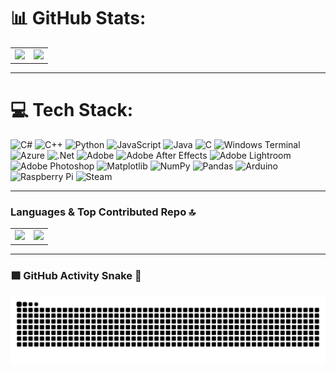 # 📊 GitHub Stats:

<table>
  <tr>
    <td>
      <img src="https://github-readme-stats.vercel.app/api?username=FalconDevX&theme=tokyonight&show_icons=true&hide_border=true&count_private=true" />
    </td>
    <td>
      <img src="https://github-readme-streak-stats.herokuapp.com/?user=FalconDevX&theme=tokyonight&hide_border=true" />
    </td>
  </tr>
</table>

---

# 💻 Tech Stack:

![C#](https://img.shields.io/badge/c%23-%23239120.svg?style=for-the-badge&logo=csharp&logoColor=white) 
![C++](https://img.shields.io/badge/c++-%2300599C.svg?style=for-the-badge&logo=c%2B%2B&logoColor=white) 
![Python](https://img.shields.io/badge/python-3670A0?style=for-the-badge&logo=python&logoColor=ffdd54) 
![JavaScript](https://img.shields.io/badge/javascript-%23323330.svg?style=for-the-badge&logo=javascript&logoColor=%23F7DF1E) 
![Java](https://img.shields.io/badge/java-%23ED8B00.svg?style=for-the-badge&logo=openjdk&logoColor=white) 
![C](https://img.shields.io/badge/c-%2300599C.svg?style=for-the-badge&logo=c&logoColor=white) 
![Windows Terminal](https://img.shields.io/badge/Windows%20Terminal-%234D4D4D.svg?style=for-the-badge&logo=windows-terminal&logoColor=white) 
![Azure](https://img.shields.io/badge/azure-%230072C6.svg?style=for-the-badge&logo=microsoftazure&logoColor=white) 
![.Net](https://img.shields.io/badge/.NET-5C2D91?style=for-the-badge&logo=.net&logoColor=white) 
![Adobe](https://img.shields.io/badge/adobe-%23FF0000.svg?style=for-the-badge&logo=adobe&logoColor=white) 
![Adobe After Effects](https://img.shields.io/badge/Adobe%20After%20Effects-9999FF.svg?style=for-the-badge&logo=Adobe%20After%20Effects&logoColor=white) 
![Adobe Lightroom](https://img.shields.io/badge/Adobe%20Lightroom-31A8FF.svg?style=for-the-badge&logo=Adobe%20Lightroom&logoColor=white) 
![Adobe Photoshop](https://img.shields.io/badge/adobe%20photoshop-%2331A8FF.svg?style=for-the-badge&logo=adobe%20photoshop&logoColor=white) 
![Matplotlib](https://img.shields.io/badge/Matplotlib-%23ffffff.svg?style=for-the-badge&logo=Matplotlib&logoColor=black) 
![NumPy](https://img.shields.io/badge/numpy-%23013243.svg?style=for-the-badge&logo=numpy&logoColor=white) 
![Pandas](https://img.shields.io/badge/pandas-%23150458.svg?style=for-the-badge&logo=pandas&logoColor=white) 
![Arduino](https://img.shields.io/badge/-Arduino-00979D?style=for-the-badge&logo=Arduino&logoColor=white) 
![Raspberry Pi](https://img.shields.io/badge/-Raspberry_Pi-C51A4A?style=for-the-badge&logo=Raspberry-Pi) 
![Steam](https://img.shields.io/badge/steam-%23000000.svg?style=for-the-badge&logo=steam&logoColor=white)

---

###  Languages & Top Contributed Repo 🔝

<table>
  <tr>
    <td>
      <img src="https://github-readme-stats.vercel.app/api/top-langs/?username=FalconDevX&theme=tokyonight&show_icons=true&hide_border=true&layout=compact" height="200"/>
    </td>
    <td>
      <img src="https://github-contributor-stats.vercel.app/api?username=FalconDevX&limit=5&theme=tokyonight&hide_border=true&combine_all_yearly_contributions=true" height="200"/>
    </td>
  </tr>
</table>


---

### 🟩 GitHub Activity Snake 🐍

<picture>
  <source media="(prefers-color-scheme: dark)" srcset="https://github.com/FalconDevX/FalconDevX/blob/output/github-snake-dark.svg">
  <source media="(prefers-color-scheme: light)" srcset="https://github.com/FalconDevX/FalconDevX/blob/output/github-snake-light.svg">
  <img alt="GitHub Snake Animation" src="https://github.com/FalconDevX/FalconDevX/blob/output/github-snake.svg">
</picture>
